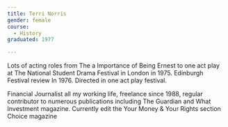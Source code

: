 ```yaml
---
title: Terri Norris
gender: female
course:
  - History
graduated: 1977

---
```

Lots of acting roles from The a Importance of Being Ernest to one act play at The National Student Drama Festival in London in 1975. Edinburgh Festival review In 1976. Directed in one act play festival.

Financial Journalist all my working life, freelance since 1988, regular contributor to numerous publications including The Guardian and What Investment magazine. Currently edit the Your Money & Your Rights section Choice magazine


